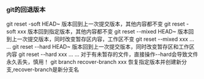 ### git的回退版本

git reset -soft HEAD~     版本回到上一次提交版本，其他内容都不变
  git reset -soft xxx     版本回到指定版本，其他内容都不变
git reset --mixed HEAD~   版本回到上一次提交版本，同时改变暂存区内容，工作区不变
  git reset --mixed xxx   ... ...
git reset --hard HEAD~    版本回到上一次提交版本，同时改变暂存区和工作区内容
  git reset --hard xxx   ... ...
  对于有未暂存的文件，直接操作--hard会导致文件永久丢失，慎用！
  git branch recover-branch xxx 恢复指定版本并创建新分支,recover-branch是新分支名


